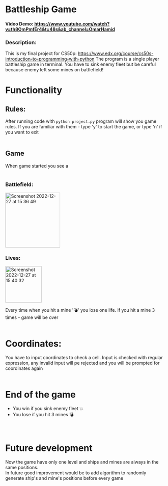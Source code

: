 # Battleship Game

#### Video Demo:  https://www.youtube.com/watch?v=th8OmPmfEr4&t=48s&ab_channel=OmarHamid

### Description:
This is my final project for CS50p: https://www.edx.org/course/cs50s-introduction-to-programming-with-python
The program is a single player battleship game in terminal. You have to sink enemy fleet but be careful because enemy left some mines on battlefield!

# Functionality
## Rules:
After running code with `python project.py` program will show you game rules. If you are familiar with them - type 'y' to start the game,
or type 'n' if you want to exit
<br/><br/> 
## Game 
When game started you see a 
<br/><br/> 
### **Battlefield:**

<img width="172" alt="Screenshot 2022-12-27 at 15 36 49" src="https://user-images.githubusercontent.com/105215745/209719993-1f1a09dc-3339-47fd-a923-56d866e8dfea.png">  


### **Lives:**  

<img width="114" alt="Screenshot 2022-12-27 at 15 40 32" src="https://user-images.githubusercontent.com/105215745/209720087-4e02f62c-695b-4c59-a9f8-0fc751d0ea53.png">  

Every time when you hit a mine '💣' you lose one life. If you hit a mine 3 times - game will be over
<br/><br/> 

# **Coordinates:**

You have to input coordinates to check a cell. Input is checked with regular expression, any invalid input will pe rejected and you will be prompted for coordinates again
<br/><br/> 

# **End of the game**
* You win if you sink enemy fleet 💥  
* You lose if you hit 3 mines 💣  
<br/><br/> 

# Future development

Now the game have only one level and ships and mines are always in the same positions.  
In future good improvement would be to add algorithm to randomly generate ship's and mine's positions before every game